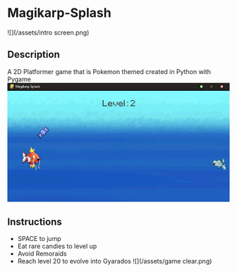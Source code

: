 # Magikarp-Splash
![](/assets/intro screen.png)

## Description
A 2D Platformer game that is Pokemon themed created in Python with Pygame
![](/assets/gameplay.png)

## Instructions
- SPACE to jump
- Eat rare candies to level up
- Avoid Remoraids
- Reach level 20 to evolve into Gyarados
![](/assets/game clear.png)
